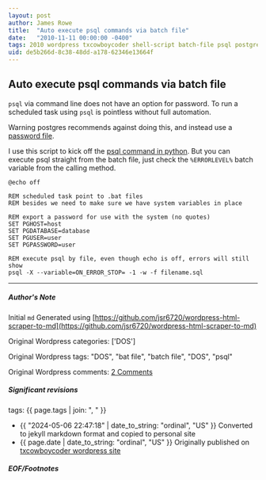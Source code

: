 ```yaml
---
layout: post
author: James Rowe
title:  "Auto execute psql commands via batch file"
date:   "2010-11-11 00:00:00 -0400"
tags: 2010 wordpress txcowboycoder shell-script batch-file psql postgreSQL
uid: de5b266d-8c38-48dd-a178-62346e13664f
---
```



## Auto execute psql commands via batch file


`psql` via command line does not have an option for password. To run a scheduled task using `psql` is pointless without full automation.


Warning postgres recommends against doing this, and instead use a [password file](http://www.postgresql.org/docs/8.4/interactive/libpq-pgpass.html).


I use this script to kick off the [psql command in python](http://txcowboycoder.wordpress.com/2010/11/11/import-sql-files-via-psql-comma/). But you can execute psql straight from the batch file, just check the `%ERRORLEVEL%` batch variable from the calling method.



```
@echo off

REM scheduled task point to .bat files
REM besides we need to make sure we have system variables in place

REM export a password for use with the system (no quotes)
SET PGHOST=host
SET PGDATABASE=database
SET PGUSER=user
SET PGPASSWORD=user

REM execute psql by file, even though echo is off, errors will still show
psql -X --variable=ON_ERROR_STOP= -1 -w -f filename.sql

```



---

##### Author's Note

Initial `md` Generated using [https://github.com/jsr6720/wordpress-html-scraper-to-md](https://github.com/jsr6720/wordpress-html-scraper-to-md)

Original Wordpress categories: ['DOS']

Original Wordpress tags: "DOS", "bat file", "batch file", "DOS", "psql"

Original Wordpress comments: <a href="https://txcowboycoder.wordpress.com/2010/11/11/auto-execute-psql-commands-via-batch-file/#comments">2 Comments</a>

##### Significant revisions

tags: {{ page.tags | join: ", " }} <!-- todo move this somewhere -->

- {{ "2024-05-06 22:47:18" | date_to_string: "ordinal", "US" }} Converted to jekyll markdown format and copied to personal site
- {{ page.date | date_to_string: "ordinal", "US" }} Originally published on [txcowboycoder wordpress site](https://txcowboycoder.wordpress.com/2010/11/11/auto-execute-psql-commands-via-batch-file/)

##### EOF/Footnotes

